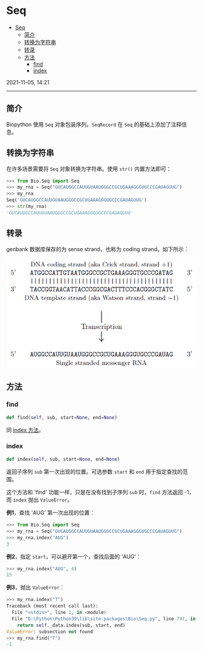# Seq

- [Seq](#seq)
  - [简介](#简介)
  - [转换为字符串](#转换为字符串)
  - [转录](#转录)
  - [方法](#方法)
    - [find](#find)
    - [index](#index)

2021-11-05, 14:21
***

## 简介

Biopython 使用 `Seq` 对象包装序列。`SeqRecord` 在 `Seq` 的基础上添加了注释信息。

## 转换为字符串

在许多场景需要将 `Seq` 对象转换为字符串。使用 `str()` 内置方法即可：

```py
>>> from Bio.Seq import Seq
>>> my_rna = Seq("GUCAUGGCCAUUGUAAUGGGCCGCUGAAAGGGUGCCCGAUAGUUG")
>>> my_rna
Seq('GUCAUGGCCAUUGUAAUGGGCCGCUGAAAGGGUGCCCGAUAGUUG')
>>> str(my_rna)
'GUCAUGGCCAUUGUAAUGGGCCGCUGAAAGGGUGCCCGAUAGUUG'
```

## 转录

genbank 数据库保存的为 sense strand，也称为 coding strand。如下所示：

![](images/2021-11-05-16-25-46.png)



## 方法

### find

```py
def find(self, sub, start=None, end=None)
```

同 [index 方法](#index)。

### index

```py
def index(self, sub, start=None, end=None)
```

返回子序列 `sub` 第一次出现的位置。可选参数 `start` 和 `end` 用于指定查找的范围。

这个方法和 'find' 功能一样，只是在没有找到子序列 `sub` 时，`find` 方法返回 -1，而 `index` 抛出 `ValueError`。

**例1**，查找 'AUG' 第一次出现的位置：

```py
>>> from Bio.Seq import Seq
>>> my_rna = Seq("GUCAUGGCCAUUGUAAUGGGCCGCUGAAAGGGUGCCCGAUAGUUG")
>>> my_rna.index("AUG")
3
```

**例2**，指定 `start`，可以避开第一个，查找后面的 'AUG'：

```py
>>> my_rna.index("AUG", 4)
15
```

**例3**，抛出 `ValueError`：

```py
>>> my_rna.index("T")
Traceback (most recent call last):
  File "<stdin>", line 1, in <module>
  File "D:\Python\Python39\lib\site-packages\Bio\Seq.py", line 797, in index
    return self._data.index(sub, start, end)
ValueError: subsection not found
>>> my_rna.find("T")
-1
```
